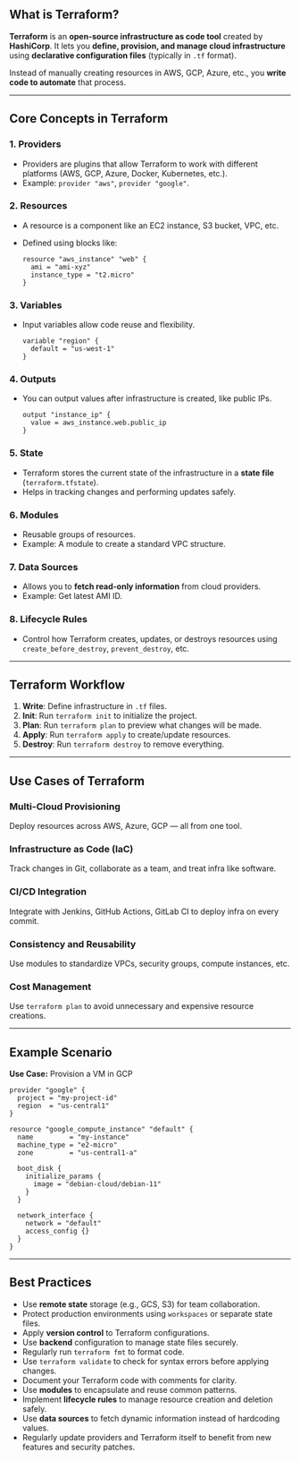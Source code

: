 ## What is Terraform?

**Terraform** is an **open-source infrastructure as code tool** created by **HashiCorp**. It lets you **define, provision, and manage cloud infrastructure** using **declarative configuration files** (typically in `.tf` format).

Instead of manually creating resources in AWS, GCP, Azure, etc., you **write code to automate** that process.

---

## Core Concepts in Terraform

### 1. **Providers**

* Providers are plugins that allow Terraform to work with different platforms (AWS, GCP, Azure, Docker, Kubernetes, etc.).
* Example: `provider "aws"`, `provider "google"`.

### 2. **Resources**

* A resource is a component like an EC2 instance, S3 bucket, VPC, etc.
* Defined using blocks like:

  ```hcl
  resource "aws_instance" "web" {
    ami = "ami-xyz"
    instance_type = "t2.micro"
  }
  ```

### 3. **Variables**

* Input variables allow code reuse and flexibility.

  ```hcl
  variable "region" {
    default = "us-west-1"
  }
  ```

### 4. **Outputs**

* You can output values after infrastructure is created, like public IPs.

  ```hcl
  output "instance_ip" {
    value = aws_instance.web.public_ip
  }
  ```

### 5. **State**

* Terraform stores the current state of the infrastructure in a **state file** (`terraform.tfstate`).
* Helps in tracking changes and performing updates safely.

### 6. **Modules**

* Reusable groups of resources.
* Example: A module to create a standard VPC structure.

### 7. **Data Sources**

* Allows you to **fetch read-only information** from cloud providers.
* Example: Get latest AMI ID.

### 8. **Lifecycle Rules**

* Control how Terraform creates, updates, or destroys resources using `create_before_destroy`, `prevent_destroy`, etc.

---

## Terraform Workflow

1. **Write**: Define infrastructure in `.tf` files.
2. **Init**: Run `terraform init` to initialize the project.
3. **Plan**: Run `terraform plan` to preview what changes will be made.
4. **Apply**: Run `terraform apply` to create/update resources.
5. **Destroy**: Run `terraform destroy` to remove everything.

---

## Use Cases of Terraform

### Multi-Cloud Provisioning

Deploy resources across AWS, Azure, GCP — all from one tool.

### Infrastructure as Code (IaC)

Track changes in Git, collaborate as a team, and treat infra like software.

### CI/CD Integration

Integrate with Jenkins, GitHub Actions, GitLab CI to deploy infra on every commit.

### Consistency and Reusability

Use modules to standardize VPCs, security groups, compute instances, etc.

### Cost Management

Use `terraform plan` to avoid unnecessary and expensive resource creations.

---

## Example Scenario

**Use Case:** Provision a VM in GCP

```hcl
provider "google" {
  project = "my-project-id"
  region  = "us-central1"
}

resource "google_compute_instance" "default" {
  name         = "my-instance"
  machine_type = "e2-micro"
  zone         = "us-central1-a"

  boot_disk {
    initialize_params {
      image = "debian-cloud/debian-11"
    }
  }

  network_interface {
    network = "default"
    access_config {}
  }
}
```

---

## Best Practices

* Use **remote state** storage (e.g., GCS, S3) for team collaboration.
* Protect production environments using `workspaces` or separate state files.
* Apply **version control** to Terraform configurations.
* Use **backend** configuration to manage state files securely.
* Regularly run `terraform fmt` to format code.
* Use `terraform validate` to check for syntax errors before applying changes.
* Document your Terraform code with comments for clarity.
* Use **modules** to encapsulate and reuse common patterns.
* Implement **lifecycle rules** to manage resource creation and deletion safely.
* Use **data sources** to fetch dynamic information instead of hardcoding values.
* Regularly update providers and Terraform itself to benefit from new features and security patches.